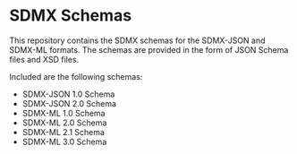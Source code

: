# SDMX Schemas

This repository contains the SDMX schemas for the SDMX-JSON and SDMX-ML formats. 
The schemas are provided in the form of JSON Schema files and XSD files.

Included are the following schemas:

- SDMX-JSON 1.0 Schema
- SDMX-JSON 2.0 Schema
- SDMX-ML 1.0 Schema
- SDMX-ML 2.0 Schema
- SDMX-ML 2.1 Schema
- SDMX-ML 3.0 Schema
